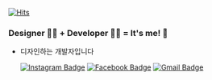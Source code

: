   [![Hits](https://hits.seeyoufarm.com/api/count/incr/badge.svg?url=https%3A%2F%2Fgithub.com%2Fcanary4651%2Fcanary4651&count_bg=%235EBBF7&title_bg=%23FDB2EA&icon=&icon_color=%23E7E7E7&title=hits&edge_flat=false)](https://hits.seeyoufarm.com)

### Designer 👩‍🎨  + Developer 👩‍💻 = It's me! 🙌
- 디자인하는 개발자입니다
  
  [![Instagram Badge](https://img.shields.io/badge/-Instagram-dd2a7b?style=flat-square&logo=instagram&logoColor=white&link=https://www.instagram.com/canary25/?hl=ko)](https://www.instagram.com/canary25/?hl=ko)
  [![Facebook Badge](https://img.shields.io/badge/facebook-1877f2?style=flat-square&logo=facebook&logoColor=white&link=https://www.facebook.com/yeeunhan4651)](https://www.facebook.com/yeeunhan4651)
  [![Gmail Badge](https://img.shields.io/badge/Gmail-d14836?style=flat-square&logo=Gmail&logoColor=white&link=mailto:canary4651@gmail.com)](mailto:canary4651@gmail.com)
	
